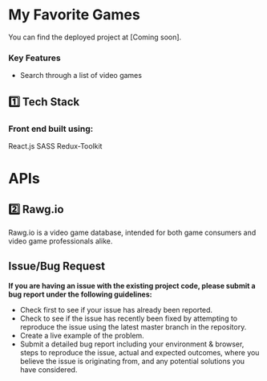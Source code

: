 # My Favorite Games

   You can find the deployed project at [Coming soon].


### Key Features

-    Search through a list of video games 

## 1️⃣ Tech Stack

### Front end built using:
React.js 
SASS 
Redux-Toolkit

# APIs

## 2️⃣  Rawg.io
   
   Rawg.io is a video game database, intended for both game consumers and video game professionals alike.

## Issue/Bug Request
   
 **If you are having an issue with the existing project code, please submit a bug report under the following guidelines:**
 - Check first to see if your issue has already been reported.
 - Check to see if the issue has recently been fixed by attempting to reproduce the issue using the latest master branch in the repository.
 - Create a live example of the problem.
 - Submit a detailed bug report including your environment & browser, steps to reproduce the issue, actual and expected outcomes,  where you believe the issue is originating from, and any potential solutions you have considered.

